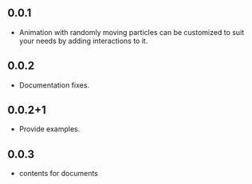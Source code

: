 ## 0.0.1

* Animation with randomly moving particles can be customized to suit your needs by adding interactions to it.

## 0.0.2

* Documentation fixes.

## 0.0.2+1

* Provide examples.

## 0.0.3

* contents for documents
